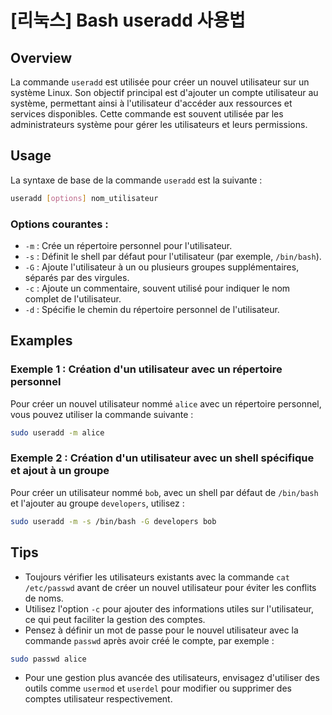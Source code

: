 # [리눅스] Bash useradd 사용법

## Overview
La commande `useradd` est utilisée pour créer un nouvel utilisateur sur un système Linux. Son objectif principal est d'ajouter un compte utilisateur au système, permettant ainsi à l'utilisateur d'accéder aux ressources et services disponibles. Cette commande est souvent utilisée par les administrateurs système pour gérer les utilisateurs et leurs permissions.

## Usage
La syntaxe de base de la commande `useradd` est la suivante :

```bash
useradd [options] nom_utilisateur
```

### Options courantes :
- `-m` : Crée un répertoire personnel pour l'utilisateur.
- `-s` : Définit le shell par défaut pour l'utilisateur (par exemple, `/bin/bash`).
- `-G` : Ajoute l'utilisateur à un ou plusieurs groupes supplémentaires, séparés par des virgules.
- `-c` : Ajoute un commentaire, souvent utilisé pour indiquer le nom complet de l'utilisateur.
- `-d` : Spécifie le chemin du répertoire personnel de l'utilisateur.

## Examples
### Exemple 1 : Création d'un utilisateur avec un répertoire personnel
Pour créer un nouvel utilisateur nommé `alice` avec un répertoire personnel, vous pouvez utiliser la commande suivante :

```bash
sudo useradd -m alice
```

### Exemple 2 : Création d'un utilisateur avec un shell spécifique et ajout à un groupe
Pour créer un utilisateur nommé `bob`, avec un shell par défaut de `/bin/bash` et l'ajouter au groupe `developers`, utilisez :

```bash
sudo useradd -m -s /bin/bash -G developers bob
```

## Tips
- Toujours vérifier les utilisateurs existants avec la commande `cat /etc/passwd` avant de créer un nouvel utilisateur pour éviter les conflits de noms.
- Utilisez l'option `-c` pour ajouter des informations utiles sur l'utilisateur, ce qui peut faciliter la gestion des comptes.
- Pensez à définir un mot de passe pour le nouvel utilisateur avec la commande `passwd` après avoir créé le compte, par exemple :

```bash
sudo passwd alice
```
- Pour une gestion plus avancée des utilisateurs, envisagez d'utiliser des outils comme `usermod` et `userdel` pour modifier ou supprimer des comptes utilisateur respectivement.
